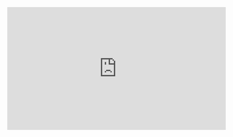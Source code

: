 <style>
.resp-container {
    position: relative;
    overflow: hidden;
    padding-top: 56.25%;
}

.testiframe {
    position: absolute;
    top: 0;
    left: 0;
    width: 100%;
    height: 100%;
    border: 0;
}
</style>

<div class="resp-container">
    <iframe class="testiframe" src="https://https://noeliarico.github.io/devfestspain2020/slides.html">
      Fallback text here for unsupporting browsers, of which there are scant few.
    </iframe>
</div>
